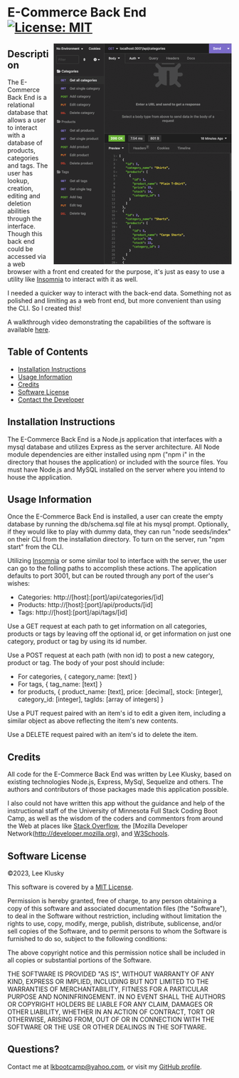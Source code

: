 # E-Commerce Back End [![License: MIT](https://img.shields.io/badge/License-MIT-yellow.svg)](https://opensource.org/licenses/MIT)

<img src="./assets/ecom-screenshot-collection.gif" style="float: right; margin-left: 10px;" />

## Description

The E-Commerce Back End is a relational database that allows a user to interact with a database of products, categories and tags. The user has lookup, creation, editing and deletion abilities through the interface. Though this back end could be accessed via a web browser with a front end created for the purpose, it's just as easy to use a utility like [Insomnia](https://insomnia.rest) to interact with it as well.

I needed a quicker way to interact with the back-end data. Something not as polished and limiting as a web front end, but more convenient than using the CLI. So I created this!

A walkthrough video demonstrating the capabilities of the software is available [here](https://drive.google.com/file/d/1KFZy1AUfL2XW0anQRpikWTVsJNBcrkK4/view?usp=sharing).


## Table of Contents


* [Installation Instructions](#installation-instructions)
* [Usage Information](#usage-information)
* [Credits](#credits)
* [Software License](#software-license)
* [Contact the Developer](#contact-the-developer)

## Installation Instructions

The E-Commerce Back End is a Node.js application that interfaces with a mysql database and utilizes Express as the server architecture. All Node module dependencies are either installed using npm ("npm i" in the directory that houses the application) or included with the source files. You must have Node.js and MySQL installed on the server where you intend to house the application.


## Usage Information

Once the E-Commerce Back End is installed, a user can create the empty database by running the db/schema.sql file at his mysql prompt. Optionally, if they would like to play with dummy data, they can run "node seeds/index" on their CLI from the installation directory. To turn on the server, run "npm start" from the CLI.

Utilizing [Insomnia](https://insomnia.rest) or some similar tool to interface with the server, the user can go to the folling paths to accomplish these actions. The application defaults to port 3001, but can be routed through any port of the user's wishes:

* Categories: http://[host]:[port]/api/categories/[id]
* Products: http://[host]:[port]/api/products/[id]
* Tags: http://[host]:[port]/api/tags/[id]

Use a GET request at each path to get information on all categories, products or tags by leaving off the optional id, or get information on just one category, product or tag by using its id number.

Use a POST request at each path (with non id) to post a new category, product or tag. The body of your post should include:

* For categories, { category_name: [text] }
* For tags, { tag_name: [text] }
* for products, { product_name: [text], price: [decimal], stock: [integer], category_id: [integer], tagIds: [array of integers] }

Use a PUT request paired with an item's id to edit a given item, including a similar object as above reflecting the item's new contents.

Use a DELETE request paired with an item's id to delete the item.


## Credits

All code for the E-Commerce Back End was written by Lee Klusky, based on existing technologies Node.js, Express, MySql, Sequelize and others. The authors and contributors of those packages made this application possible.

I also could not have written this app without the guidance and help of the instructional staff of the University of Minnesota Full Stack Coding Boot Camp, as well as the wisdom of the coders and commentors from around the Web at places like [Stack Overflow](http://www.stackoverflow.com), the [Mozilla Developer Network(http://developer.mozilla.org), and [W3Schools](http://www.w3schools.com).


## Software License

©2023, Lee Klusky

This software is covered by a [MIT License](https://opensource.org/licenses/MIT).

Permission is hereby granted, free of charge, to any person obtaining a copy of this software and associated documentation files (the "Software"), to deal in the Software without restriction, including without limitation the rights to use, copy, modify, merge, publish, distribute, sublicense, and/or sell copies of the Software, and to permit persons to whom the Software is furnished to do so, subject to the following conditions:

The above copyright notice and this permission notice shall be included in all copies or substantial portions of the Software.

THE SOFTWARE IS PROVIDED "AS IS", WITHOUT WARRANTY OF ANY KIND, EXPRESS OR IMPLIED, INCLUDING BUT NOT LIMITED TO THE WARRANTIES OF MERCHANTABILITY, FITNESS FOR A PARTICULAR PURPOSE AND NONINFRINGEMENT. IN NO EVENT SHALL THE AUTHORS OR COPYRIGHT HOLDERS BE LIABLE FOR ANY CLAIM, DAMAGES OR OTHER LIABILITY, WHETHER IN AN ACTION OF CONTRACT, TORT OR OTHERWISE, ARISING FROM, OUT OF OR IN CONNECTION WITH THE SOFTWARE OR THE USE OR OTHER DEALINGS IN THE SOFTWARE.

## Questions?

Contact me at <a href="mailto:lkbootcamp@yahoo.com">lkbootcamp@yahoo.com</a>, or visit my [GitHub profile](https://www.github.com/lkalliance).